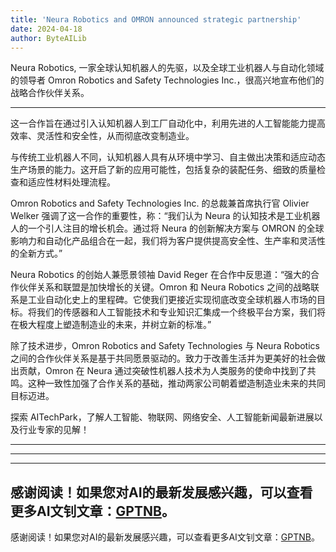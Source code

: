 ```yaml
---
title: 'Neura Robotics and OMRON announced strategic partnership'
date: 2024-04-18
author: ByteAILib
---
```


Neura Robotics, 一家全球认知机器人的先驱，以及全球工业机器人与自动化领域的领导者 Omron Robotics and Safety Technologies Inc.，很高兴地宣布他们的战略合作伙伴关系。

---
这一合作旨在通过引入认知机器人到工厂自动化中，利用先进的人工智能能力提高效率、灵活性和安全性，从而彻底改变制造业。

与传统工业机器人不同，认知机器人具有从环境中学习、自主做出决策和适应动态生产场景的能力。这开启了新的应用可能性，包括复杂的装配任务、细致的质量检查和适应性材料处理流程。

Omron Robotics and Safety Technologies Inc. 的总裁兼首席执行官 Olivier Welker 强调了这一合作的重要性，称：“我们认为 Neura 的认知技术是工业机器人的一个引人注目的增长机会。通过将 Neura 的创新解决方案与 OMRON 的全球影响力和自动化产品组合在一起，我们将为客户提供提高安全性、生产率和灵活性的全新方式。”

Neura Robotics 的创始人兼愿景领袖 David Reger 在合作中反思道：“强大的合作伙伴关系和联盟是加快增长的关键。Omron 和 Neura Robotics 之间的战略联系是工业自动化史上的里程碑。它使我们更接近实现彻底改变全球机器人市场的目标。将我们的传感器和人工智能技术和专业知识汇集成一个终极平台方案，我们将在极大程度上塑造制造业的未来，并树立新的标准。”

除了技术进步，Omron Robotics and Safety Technologies 与 Neura Robotics 之间的合作伙伴关系是基于共同愿景驱动的。致力于改善生活并为更美好的社会做出贡献，Omron 在 Neura 通过突破性机器人技术为人类服务的使命中找到了共鸣。这种一致性加强了合作关系的基础，推动两家公司朝着塑造制造业未来的共同目标迈进。

探索 AITechPark，了解人工智能、物联网、网络安全、人工智能新闻最新进展以及行业专家的见解！

---
---

---
感谢阅读！如果您对AI的最新发展感兴趣，可以查看更多AI文钊文章：[GPTNB](https://gptnb.com)。
---
感谢阅读！如果您对AI的最新发展感兴趣，可以查看更多AI文钊文章：[GPTNB](https://gptnb.com)。